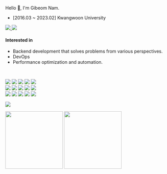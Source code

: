 Hello 👋, I'm Gibeom Nam.
- \[2016.03 ~ 2023.02] Kwangwoon University 

<p>
  <a href='https://velog.io/@given53'>
    <img src='https://img.shields.io/badge/Tech%20Blog-20C997?&style=flat&logo=Velog&logoColor=white'/>
  </a>
  <a href="mailto:given0523@gmail.com">
    <img src='https://img.shields.io/badge/Gmail-EA4335?&style=flat&logo=Gmail&logoColor=white'/>
  </a>
</p>

#### Interested in
- Backend development that solves problems from various perspectives.
- DevOps
- Performance optimization and automation.
<br/>

<p>
  <img src='https://img.shields.io/badge/Java-007396?&style=flat&logo=Java&logoColor=white'/>
  <img src='https://img.shields.io/badge/Spring-6DB33F?&style=flate&logo=Spring&logoColor=white'/>
  <img src='https://img.shields.io/badge/Python-3776AB?&style=flat&logo=Python&logoColor=white'/>
  <img src='https://img.shields.io/badge/JavaScript-F7DF1E?&style=flat&logo=JavaScript&logoColor=white'/>
  <img src='https://img.shields.io/badge/Vue.js-4FC08D?&style=flat&logo=Vue.js&logoColor=white'/>
<br/>
  <img src='https://img.shields.io/badge/MySQL-4479A1?&style=flat&logo=MySQL&logoColor=white'/>
  <img src='https://img.shields.io/badge/Redis-DC382D?&style=flat&logo=Redis&logoColor=white'/>
  <img src='https://img.shields.io/badge/MongoDB-47A248?&style=flat&logo=MongoDB&logoColor=white'/>
  <img src='https://img.shields.io/badge/Apache Kafka-231F20?&style=flat&logo=Apache Kafka&logoColor=white'/>
  <img src='https://img.shields.io/badge/Fluent Bit-49BDA5?&style=flat&logo=Fluent Bit&logoColor=white'/>

<br/>
  <img src='https://img.shields.io/badge/OpenSearch-005EB8?&style=flat&logo=OpenSearch&logoColor=white'/>
  <img src='https://img.shields.io/badge/Docker-2496ED?&style=flat&logo=Docker&logoColor=white'/>
  <img src='https://img.shields.io/badge/Ubuntu-E95420?&style=flat&logo=Ubuntu&logoColor=white'/>
  <img src='https://img.shields.io/badge/Github Actions-2088FF?&style=flat&logo=githubactions&logoColor=white'/>
  <img src='https://img.shields.io/badge/Terraform-844FBA?&style=flat&logo=Terraform&logoColor=white'/>

</p>

<img src='https://github-profile-trophy.vercel.app/?username=GIVEN53&theme=chalk&row=2&column=3'/>

<p>
  <img src='https://github-readme-stats.vercel.app/api?username=GIVEN53&count_private=true&show_icons=true&theme=tokyonight' height='180px'/>
  <img src='http://mazassumnida.wtf/api/v2/generate_badge?boj=maagi53' height='180px'/>
</p>
